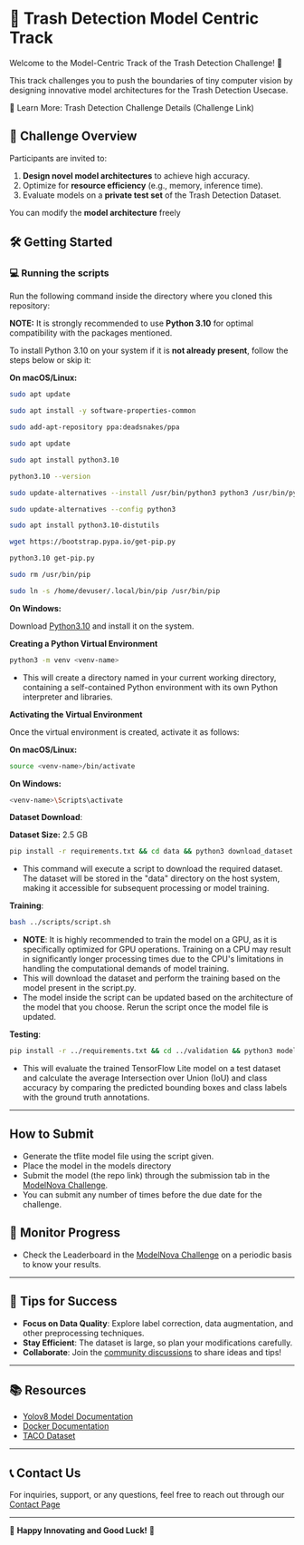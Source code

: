 # 🚀 **Trash Detection Model Centric Track**

Welcome to the Model-Centric Track of the Trash Detection Challenge! 🎉

This track challenges you to push the boundaries of tiny computer vision by designing innovative model architectures for the Trash Detection Usecase.

🔗 Learn More: Trash Detection Challenge Details (Challenge Link)


## 🌟 **Challenge Overview**

Participants are invited to:

1. **Design novel model architectures** to achieve high accuracy.
2. Optimize for **resource efficiency** (e.g., memory, inference time).
3. Evaluate models on a **private test set** of the Trash Detection Dataset.

You can modify the **model architecture** freely

## 🛠️ **Getting Started**

### 💻 **Running the scripts**

Run the following command inside the directory where you cloned this repository:

**NOTE:** It is strongly recommended to use **Python 3.10** for optimal compatibility with the packages mentioned.

To install Python 3.10 on your system if it is **not already present**, follow the steps below or skip it:

**On macOS/Linux:**

```bash
sudo apt update

sudo apt install -y software-properties-common

sudo add-apt-repository ppa:deadsnakes/ppa

sudo apt update

sudo apt install python3.10

python3.10 --version

sudo update-alternatives --install /usr/bin/python3 python3 /usr/bin/python3.10 1

sudo update-alternatives --config python3

sudo apt install python3.10-distutils

wget https://bootstrap.pypa.io/get-pip.py

python3.10 get-pip.py

sudo rm /usr/bin/pip

sudo ln -s /home/devuser/.local/bin/pip /usr/bin/pip
```

**On Windows:**

Download [Python3.10](https://www.python.org/ftp/python/3.10.11/python-3.10.11-amd64.exe) and install it on the system.

**Creating a Python Virtual Environment**

```bash
python3 -m venv <venv-name>
```

- This will create a directory named <venv-name> in your current working directory, containing a self-contained Python environment with its own Python interpreter and libraries.

**Activating the Virtual Environment**

Once the virtual environment is created, activate it as follows:

**On macOS/Linux:**

```bash
source <venv-name>/bin/activate
```

**On Windows:**

```bash
<venv-name>\Scripts\activate
```

**Dataset Download**:

**Dataset Size:** 2.5 GB

```bash
pip install -r requirements.txt && cd data && python3 download_dataset.py
```
- This command will execute a script to download the required dataset. The dataset will be stored in the "data" directory on the host system, making it accessible for subsequent processing or model training.

**Training**:

```bash
bash ../scripts/script.sh
```

- **NOTE**: It is highly recommended to train the model on a GPU, as it is specifically optimized for GPU operations. Training on a CPU may result in significantly longer processing times due to the CPU's limitations in handling the computational demands of model training.
- This will download the dataset and perform the training based on the model present in the script.py.
- The model inside the script can be updated based on the architecture of the model that you choose. Rerun the script once the model file is updated.

**Testing**:

```bash
pip install -r ../requirements.txt && cd ../validation && python3 model_validation.py
```

- This will evaluate the trained TensorFlow Lite model on a test dataset and calculate the average Intersection over Union (IoU) and class accuracy by comparing the predicted bounding boxes and class labels with the ground truth annotations.

---
## **How to Submit**

- Generate the tflite model file using the script given.
- Place the model in the models directory
- Submit the model (the repo link) through the submission tab in the [ModelNova Challenge](https://modelnova.ai/).
- You can submit any number of times before the due date for the challenge.

## 🌟 Monitor Progress

- Check the Leaderboard in the [ModelNova Challenge](https://modelnova.ai/) on a periodic basis to know your results.

---

## 🎯 **Tips for Success**

- **Focus on Data Quality**: Explore label correction, data augmentation, and other preprocessing techniques.
- **Stay Efficient**: The dataset is large, so plan your modifications carefully.
- **Collaborate**: Join the [community discussions](#) to share ideas and tips!

---

## 📚 **Resources**

- [Yolov8 Model Documentation](https://docs.ultralytics.com/models/yolov8/)
- [Docker Documentation](https://docs.docker.com/)
- [TACO Dataset](http://tacodataset.org/)

---

## 📞 **Contact Us**

For inquiries, support, or any questions, feel free to reach out through our [Contact Page](https://modelnova.ai/contact-us)

---

🌟 **Happy Innovating and Good Luck!** 🌟

